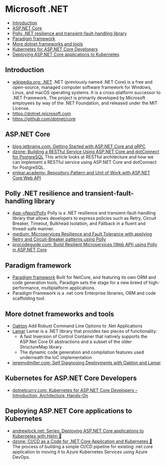 # Microsoft .NET
- [Introduction](#introduction)
- [ASP.NET Core](#aspnet-core)
- [Polly .NET resilience and transient-fault-handling library](#polly-net-resilience-and-transient-fault-handling-library)
- [Paradigm framework](#paradigm-framework)
- [More dotnet frameworks and tools](#more-dotnet-frameworks-and-tools)
- [Kubernetes for ASP.NET Core Developers](#kubernetes-for-aspnet-core-developers)
- [Deploying ASP.NET Core applications to Kubernetes](#deploying-aspnet-core-applications-to-kubernetes)

## Introduction
- [wikipedia.org: .NET](https://en.wikipedia.org/wiki/.NET) .NET (previously named .NET Core) is a free and open-source, managed computer software framework for Windows, Linux, and macOS operating systems. It is a cross-platform successor to .NET Framework. The project is primarily developed by Microsoft employees by way of the .NET Foundation, and released under the MIT License.
- https://dotnet.microsoft.com
- https://github.com/dotnet/core

## ASP.NET Core
- [blog.jetbrains.com: Getting Started with ASP.NET Core and gRPC](https://blog.jetbrains.com/dotnet/2021/07/19/getting-started-with-asp-net-core-and-grpc/)
- [dzone: Building a RESTful Service Using ASP.NET Core and dotConnect for PostgreSQL](https://dzone.com/articles/building-a-restful-service-using-aspnet-core-and-d) This article looks at RESTful architecture and how we can implement a RESTful service using ASP.NET Core and dotConnect for PostgreSQL.
- [enlear.academy: Repository Pattern and Unit of Work with ASP.NET Core Web API](https://enlear.academy/repository-pattern-and-unit-of-work-with-asp-net-core-web-api-6802e1aa4f78)

## Polly .NET resilience and transient-fault-handling library 
- [App-vNext/Polly](https://github.com/App-vNext/Polly) Polly is a .NET resilience and transient-fault-handling library that allows developers to express policies such as Retry, Circuit Breaker, Timeout, Bulkhead Isolation, and Fallback in a fluent and thread-safe manner.
- [medium: Microservices Resilience and Fault Tolerance with applying Retry and Circuit-Breaker patterns using Polly](https://medium.com/aspnetrun/microservices-resilience-and-fault-tolerance-with-applying-retry-and-circuit-breaker-patterns-c32e518db990)
- [procodeguide.com: Build Resilient Microservices (Web API) using Polly in ASP.NET Core](https://procodeguide.com/programming/polly-in-aspnet-core/)

## Paradigm framework
- [Paradigm framework](https://www.paradigm.net.co) Built for NetCore, and featuring its own ORM and code generation tools, Paradigm sets the stage for a new breed of high-performance, multiplatform applications.
- Paradigm Framework is a .net core Enterprise libraries, ORM and code scaffolding tool.

## More dotnet frameworks and tools
- [Oakton](https://jasperfx.github.io/oakton/) Add Robust Command Line Options to .Net Applications
- [Lamar](https://jasperfx.github.io/lamar/) Lamar is a .NET library that provides two pieces of functionality:
    - A fast Inversion of Control Container that natively supports the ASP.Net Core DI abstractions and a subset of the older StructureMap library
    - The dynamic code generation and compilation features used underneath the IoC implementation
- [jeremydmiller.com: Self Diagnosing Deployments with Oakton and Lamar](https://jeremydmiller.com/2021/10/12/self-diagnosing-deployments-with-oakton-and-lamar/)

## Kubernetes for ASP.NET Core Developers
- [dotnetcurry.com: Kubernetes for ASP.NET Core Developers – Introduction, Architecture, Hands-On](https://www.dotnetcurry.com/aspnet-core/kubernetes-for-developers)

## Deploying ASP.NET Core applications to Kubernetes 
- [andrewlock.net: Series: Deploying ASP.NET Core applications to Kubernetes with Helm 🌟](https://andrewlock.net/series/deploying-asp-net-core-applications-to-kubernetes/)
- [dzone: CI/CD as a Code for .NET Core Application and Kubernetes 🌟](https://dzone.com/articles/cicd-as-a-code-for-net-core-application-and-kubern) The process of building a simple CI/CD pipeline for existing .net core application to moving it to Azure Kubernetes Services using Azure DevOps.
